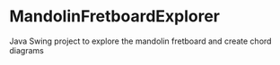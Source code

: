 # MandolinFretboardExplorer
 Java Swing project to explore the mandolin fretboard and create chord diagrams
